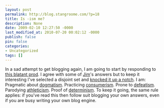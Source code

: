 ```yaml
---
layout: post
permalink: http://blog.stangroome.com/?p=18
title: Is -ism me?
description: None
date: 2009-02-10 12:27:50 -0000
last_modified_at: 2010-07-20 00:02:12 -0000
publish: false
pin: false
categories:
- Uncategorized
tags: []
---
```

In a sad attempt to get blogging again, I am going to start by responding to [this blatant prod](http://www.nervoustych.com/blog/PermaLink,guid,826827b3-3f22-47cf-a034-5c127578977c.aspx). I agree with some of [Jim](http://www.linkedin.com/pub/7/b62/608)'s answers but to keep it interesting I've selected a disjoint set and [knocked it up a notch](http://futurama.wikia.com/wiki/Elzar). I am: Pragmatic about [dogmatism](http://www.imdb.com/title/tt0120655/). Practicing [consumerism](http://www.codeassassin.com/dvds.txt). Prone to [defeatism](http://en.wikipedia.org/wiki/Defeatism). Parodying [athleticism](http://www.polar.fi/au-en/products/running_multisport/RS200). Proof of [determinism](http://xkcd.com/505/). To keep it going, the same rule applies: if you've read this then follow suit blogging your own answers, even if you are busy writing your own blog engine.
